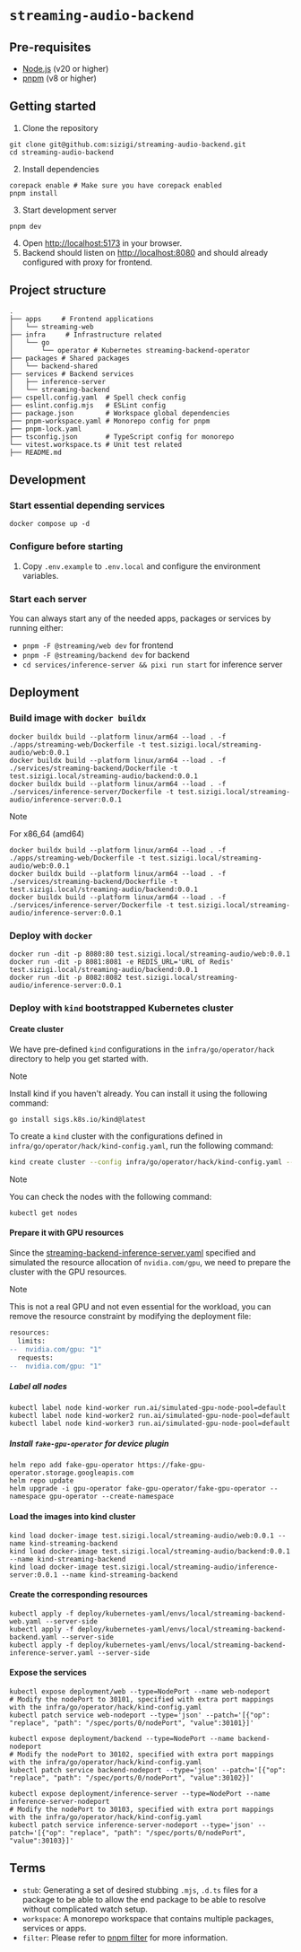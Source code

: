 # `streaming-audio-backend`

## Pre-requisites

- [Node.js](https://nodejs.org/en/) (v20 or higher)
- [pnpm](https://pnpm.io/) (v8 or higher)

## Getting started

1. Clone the repository

```shell
git clone git@github.com:sizigi/streaming-audio-backend.git
cd streaming-audio-backend
```

2. Install dependencies

```shell
corepack enable # Make sure you have corepack enabled
pnpm install
```

3. Start development server

```shell
pnpm dev
```

4. Open [http://localhost:5173](http://localhost:5173) in your browser.
5. Backend should listen on [http://localhost:8080](http://localhost:8080) and should already configured with proxy for frontend.

## Project structure

```shell
.
├── apps     # Frontend applications
│   └── streaming-web
├── infra     # Infrastructure related
│   └── go
│       └── operator # Kubernetes streaming-backend-operator
├── packages # Shared packages
│   └── backend-shared
├── services # Backend services
│   ├── inference-server
│   └── streaming-backend
├── cspell.config.yaml  # Spell check config
├── eslint.config.mjs   # ESLint config
├── package.json        # Workspace global dependencies
├── pnpm-workspace.yaml # Monorepo config for pnpm
├── pnpm-lock.yaml
├── tsconfig.json       # TypeScript config for monorepo
└── vitest.workspace.ts # Unit test related
├── README.md
```

## Development

### Start essential depending services

```shell
docker compose up -d
```

### Configure before starting

1. Copy `.env.example` to `.env.local` and configure the environment variables.

### Start each server

You can always start any of the needed apps, packages or services by running either:

- `pnpm -F @streaming/web dev` for frontend
- `pnpm -F @streaming/backend dev` for backend
- `cd services/inference-server && pixi run start` for inference server

## Deployment

### Build image with `docker buildx`

```shell
docker buildx build --platform linux/arm64 --load . -f ./apps/streaming-web/Dockerfile -t test.sizigi.local/streaming-audio/web:0.0.1
docker buildx build --platform linux/arm64 --load . -f ./services/streaming-backend/Dockerfile -t test.sizigi.local/streaming-audio/backend:0.0.1
docker buildx build --platform linux/arm64 --load . -f ./services/inference-server/Dockerfile -t test.sizigi.local/streaming-audio/inference-server:0.0.1
```

> [!NOTE]
>
> For x86_64 (amd64)
>
> ```
> docker buildx build --platform linux/arm64 --load . -f ./apps/streaming-web/Dockerfile -t test.sizigi.local/streaming-audio/web:0.0.1
> docker buildx build --platform linux/arm64 --load . -f ./services/streaming-backend/Dockerfile -t test.sizigi.local/streaming-audio/backend:0.0.1
> docker buildx build --platform linux/arm64 --load . -f ./services/inference-server/Dockerfile -t test.sizigi.local/streaming-audio/inference-server:0.0.1
> ```

### Deploy with `docker`

```shell
docker run -dit -p 8080:80 test.sizigi.local/streaming-audio/web:0.0.1
docker run -dit -p 8081:8081 -e REDIS_URL='URL of Redis' test.sizigi.local/streaming-audio/backend:0.0.1
docker run -dit -p 8082:8082 test.sizigi.local/streaming-audio/inference-server:0.0.1
```

### Deploy with `kind` bootstrapped Kubernetes cluster

#### Create cluster

We have pre-defined `kind` configurations in the `infra/go/operator/hack` directory to help you get started with.

> [!NOTE]
> Install kind if you haven't already. You can install it using the following command:
>
> ```shell
> go install sigs.k8s.io/kind@latest
> ```

To create a `kind` cluster with the configurations defined in `infra/go/operator/hack/kind-config.yaml`, run the following command:

```sh
kind create cluster --config infra/go/operator/hack/kind-config.yaml --name kind-streaming-backend
```

> [!NOTE]
>
> You can check the nodes with the following command:
>
> ```shell
> kubectl get nodes
> ```

#### Prepare it with GPU resources

Since the [streaming-backend-inference-server.yaml](./deploy/kubernetes-yaml/envs/local/streaming-backend-inference-server.yaml) specified and simulated the resource allocation of `nvidia.com/gpu`, we need to prepare the cluster with the GPU resources.

> [!NOTE]
>
> This is not a real GPU and not even essential for the workload, you can remove the resource constraint by modifying the deployment file:
>
> ```diff
> resources:
>   limits:
> --  nvidia.com/gpu: "1"
>   requests:
> --  nvidia.com/gpu: "1"
> ```

##### Label all nodes

```shell
kubectl label node kind-worker run.ai/simulated-gpu-node-pool=default
kubectl label node kind-worker2 run.ai/simulated-gpu-node-pool=default
kubectl label node kind-worker3 run.ai/simulated-gpu-node-pool=default
```

##### Install `fake-gpu-operator` for device plugin

```shell
helm repo add fake-gpu-operator https://fake-gpu-operator.storage.googleapis.com
helm repo update
helm upgrade -i gpu-operator fake-gpu-operator/fake-gpu-operator --namespace gpu-operator --create-namespace
```

#### Load the images into kind cluster

```shell
kind load docker-image test.sizigi.local/streaming-audio/web:0.0.1 --name kind-streaming-backend
kind load docker-image test.sizigi.local/streaming-audio/backend:0.0.1 --name kind-streaming-backend
kind load docker-image test.sizigi.local/streaming-audio/inference-server:0.0.1 --name kind-streaming-backend
```

#### Create the corresponding resources

```shell
kubectl apply -f deploy/kubernetes-yaml/envs/local/streaming-backend-web.yaml --server-side
kubectl apply -f deploy/kubernetes-yaml/envs/local/streaming-backend-backend.yaml --server-side
kubectl apply -f deploy/kubernetes-yaml/envs/local/streaming-backend-inference-server.yaml --server-side
```

#### Expose the services

```shell
kubectl expose deployment/web --type=NodePort --name web-nodeport
# Modify the nodePort to 30101, specified with extra port mappings with the infra/go/operator/hack/kind-config.yaml
kubectl patch service web-nodeport --type='json' --patch='[{"op": "replace", "path": "/spec/ports/0/nodePort", "value":30101}]'

kubectl expose deployment/backend --type=NodePort --name backend-nodeport
# Modify the nodePort to 30102, specified with extra port mappings with the infra/go/operator/hack/kind-config.yaml
kubectl patch service backend-nodeport --type='json' --patch='[{"op": "replace", "path": "/spec/ports/0/nodePort", "value":30102}]'

kubectl expose deployment/inference-server --type=NodePort --name inference-server-nodeport
# Modify the nodePort to 30103, specified with extra port mappings with the infra/go/operator/hack/kind-config.yaml
kubectl patch service inference-server-nodeport --type='json' --patch='[{"op": "replace", "path": "/spec/ports/0/nodePort", "value":30103}]'
```

## Terms

- `stub`: Generating a set of desired stubbing `.mjs`, `.d.ts` files for a package to be able to allow the end package to be able to resolve without complicated watch setup.
- `workspace`: A monorepo workspace that contains multiple packages, services or apps.
- `filter`: Please refer to [pnpm filter](https://pnpm.io/filtering) for more information.
